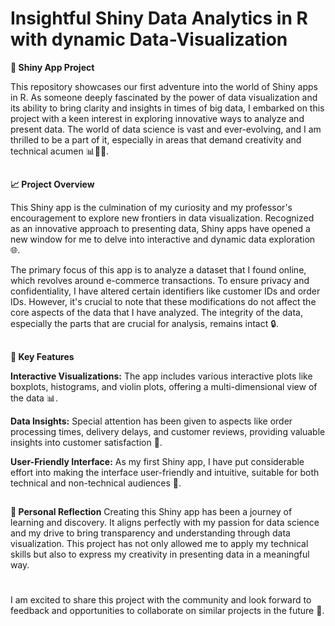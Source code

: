 # Insightful Shiny Data Analytics in R with dynamic Data-Visualization

**🌟 Shiny App Project**

This repository showcases our first adventure into the world of Shiny apps in R. As someone deeply fascinated by the power of data visualization and its ability to bring clarity and insights in times of big data, I embarked on this project with a keen interest in exploring innovative ways to analyze and present data. The world of data science is vast and ever-evolving, and I am thrilled to be a part of it, especially in areas that demand creativity and technical acumen 📊👩‍💻.

##

**📈 Project Overview**

This Shiny app is the culmination of my curiosity and my professor's encouragement to explore new frontiers in data visualization. Recognized as an innovative approach to presenting data, Shiny apps have opened a new window for me to delve into interactive and dynamic data exploration 🌐.

The primary focus of this app is to analyze a dataset that I found online, which revolves around e-commerce transactions. To ensure privacy and confidentiality, I have altered certain identifiers like customer IDs and order IDs. However, it's crucial to note that these modifications do not affect the core aspects of the data that I have analyzed. The integrity of the data, especially the parts that are crucial for analysis, remains intact 🔒.

##

**🔑 Key Features**

**Interactive Visualizations:** The app includes various interactive plots like boxplots, histograms, and violin plots, offering a multi-dimensional view of the data 📊.

**Data Insights:** Special attention has been given to aspects like order processing times, delivery delays, and customer reviews, providing valuable insights into customer satisfaction 📝.

**User-Friendly Interface:** As my first Shiny app, I have put considerable effort into making the interface user-friendly and intuitive, suitable for both technical and non-technical audiences 👥.

##

**💭 Personal Reflection**
Creating this Shiny app has been a journey of learning and discovery. It aligns perfectly with my passion for data science and my drive to bring transparency and understanding through data visualization. This project has not only allowed me to apply my technical skills but also to express my creativity in presenting data in a meaningful way.
#
I am excited to share this project with the community and look forward to feedback and opportunities to collaborate on similar projects in the future 🤝.

